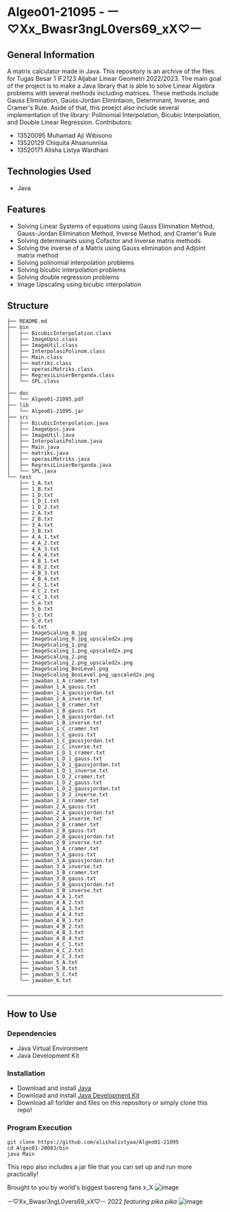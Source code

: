 # Algeo01-21095 - ㅡ♡Xx_Bwasr3ngL0vers69_xX♡ㅡ
<!-- ## Table of Contents
* [General Info](#general-information)
* [Technologies Used](#technologies-used)
* [Features](#features)
* [Screenshots](#screenshots)
* [Setup](#setup)
* [Usage](#usage)
* [Project Status](#project-status)
* [Room for Improvement](#room-for-improvement)
* [Acknowledgements](#acknowledgements)
* [Contact](#contact)
* [License](#license) -->

## General Information
A matrix calculator made in Java. This repository is an archive of the files for Tugas Besar 1 IF2123 Aljabar Linear Geometri 2022/2023.
The main goal of the project is to make a Java library that is able to solve Linear Algebra problems with several methods including matrices. These methods include Gauss Elimination, Gauss-Jordan Elimintaion, Determinant, Inverse, and Cramer's Rule. Aside of that, this proejct also include several implementation of the library: Polinomial Interpolation, Bicubic Interpolation, and Double Linear Regression.
Contributors:
- 13520095 Muhamad Aji Wibisono
- 13520129 Chiquita Ahsanunnisa
- 13520171 Alisha Listya Wardhani

## Technologies Used
- Java 


## Features
- Solving Linear Systems of equations using Gauss Elimination Method, Gauss-Jordan Elimination Method, Inverse Method, and Cramer's Rule
- Solving determinants using Cofactor and Inverse matrix methods
- Solving the inverse of a Matrix using Gauss elimination and Adjoint matrix method
- Solving polinomial interpolation problems
- Solving bicubic interpolation problems
- Solving double regression problems
- Image Upscaling using bicubic interpolation


## Structure

```
├── README.md
├── bin
│   ├── BicubicInterpolation.class
│   ├── ImageUpsc.class
│   ├── ImageUtil.class
│   ├── InterpolasiPolinom.class
│   ├── Main.class
│   ├── matriks.class
│   ├── operasiMatriks.class
│   ├── RegresiLinierBerganda.class
│   └── SPL.class
│       
├── doc
│   └── Algeo01-21095.pdf
├── lib
│   └── Algeo01-21095.jar
├── src
│   ├── BicubicInterpolation.java
│   ├── ImageUpsc.java
│   ├── ImageUtil.java
│   ├── InterpolasiPolinom.java
│   ├── Main.java
│   ├── matriks.java
│   ├── operasiMatriks.java
│   ├── RegresiLinierBerganda.java
│   └── SPL.java
└── test
    ├── 1_A.txt
    ├── 1_B.txt
    ├── 1_D.txt
    ├── 1_D_1.txt
    ├── 1_D_2.txt
    ├── 2_A.txt
    ├── 2_B.txt
    ├── 3_A.txt
    ├── 3_B.txt
    ├── 4_A_1.txt
    ├── 4_A_2.txt
    ├── 4_A_3.txt
    ├── 4_A_4.txt
    ├── 4_B_1.txt
    ├── 4_B_2.txt
    ├── 4_B_3.txt
    ├── 4_B_4.txt
    ├── 4_C_1.txt
    ├── 4_C_2.txt
    ├── 4_C_3.txt
    ├── 5_a.txt
    ├── 5_b.txt
    ├── 5_c.txt
    ├── 5_d.txt
    ├── 6.txt
    ├── ImageScaling_0.jpg
    ├── ImageScaling_0.jpg_upscaled2x.png
    ├── ImageScaling_1.png
    ├── ImageScaling_1.png_upscaled2x.png
    ├── ImageScaling_2.png
    ├── ImageScaling_2.png_upscaled2x.png
    ├── ImageScaling_BosLevel.png
    ├── ImageScaling_BosLevel.png_upscaled2x.png
    ├── jawaban_1_A_cramer.txt
    ├── jawaban_1_A_gauss.txt
    ├── jawaban_1_A_gaussjordan.txt
    ├── jawaban_1_A_inverse.txt
    ├── jawaban_1_B_cramer.txt
    ├── jawaban_1_B_gauss.txt
    ├── jawaban_1_B_gaussjordan.txt
    ├── jawaban_1_B_inverse.txt
    ├── jawaban_1_C_cramer.txt
    ├── jawaban_1_C_gauss.txt
    ├── jawaban_1_C_gaussjordan.txt
    ├── jawaban_1_C_inverse.txt
    ├── jawaban_1_D_1_cramer.txt
    ├── jawaban_1_D_1_gauss.txt
    ├── jawaban_1_D_1_gaussjordan.txt
    ├── jawaban_1_D_1_inverse.txt
    ├── jawaban_1_D_2_cramer.txt
    ├── jawaban_1_D_2_gauss.txt
    ├── jawaban_1_D_2_gaussjordan.txt
    ├── jawaban_1_D_2_inverse.txt
    ├── jawaban_2_A_cramer.txt
    ├── jawaban_2_A_gauss.txt
    ├── jawaban_2_A_gaussjordan.txt
    ├── jawaban_2_A_inverse.txt
    ├── jawaban_2_B_cramer.txt
    ├── jawaban_2_B_gauss.txt
    ├── jawaban_2_B_gaussjordan.txt
    ├── jawaban_2_B_inverse.txt
    ├── jawaban_3_A_cramer.txt
    ├── jawaban_3_A_gauss.txt
    ├── jawaban_3_A_gaussjordan.txt
    ├── jawaban_3_A_inverse.txt
    ├── jawaban_3_B_cramer.txt
    ├── jawaban_3_B_gauss.txt
    ├── jawaban_3_B_gaussjordan.txt
    ├── jawaban_3_B_inverse.txt
    ├── jawaban_4_A_1.txt
    ├── jawaban_4_A_2.txt
    ├── jawaban_4_A_3.txt
    ├── jawaban_4_A_4.txt
    ├── jawaban_4_B_1.txt
    ├── jawaban_4_B_2.txt
    ├── jawaban_4_B_3.txt
    ├── jawaban_4_B_4.txt
    ├── jawaban_4_C_1.txt
    ├── jawaban_4_C_2.txt
    ├── jawaban_4_C_3.txt
    ├── jawaban_5_A.txt
    ├── jawaban_5_B.txt
    ├── jawaban_5_C.txt
    └── jawaban_6.txt
    
```

---

## How to Use

### Dependencies
- Java Virtual Environment
- Java Development Kit

### Installation
- Download and install [Java](https://www.java.com/en/download/)
- Download and install [Java Development Kit](https://www.oracle.com/java/technologies/downloads/)
- Download all forlder and files on this repository or simply clone this repo!

### Program Execution
    git clone https://github.com/alishalistyaa/Algeo01-21095
    cd Algeo01-20083/bin
    java Main
This repo also includes a jar file that you can set up and run more practically!


Brought to you by world's biggest basreng fans x_X
![image](https://user-images.githubusercontent.com/73476678/193554021-50e4a709-9140-4676-99b4-e5b1f6588499.png)


 ㅡ♡Xx_Bwasr3ngL0vers69_xX♡ㅡ
 2022
 *featuring pika pika*
 ![image](https://user-images.githubusercontent.com/73476678/193554104-e5aaa721-6785-4b6a-b39f-f6ae0d835416.png)
